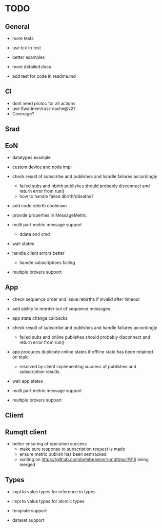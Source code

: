 # TODO

## General

- more tests
- use tck to test
- better examples
- more detailed docs

- add test for code in readme.md

## CI

- dont need protoc for all actions
- use Swatinem/rust-cache@v2?
- Coverage?

## Srad

## EoN

- datatypes example
- custom device and node impl

- check result of subscribe and publishes and handle failures accordingly
  - failed subs and nbirth publishes should probably disconnect and return error from run()
  - how to handle failed dbirth/ddeaths?

- add node rebirth cooldown
- provide properties in MessageMetric
- multi part metric message support
  - ddata and cmd
- wait states
- handle client errors better
  - handle subscriptions failing
- multiple brokers support

## App

- check sequence order and issue rebirths if invalid after timeout
- add ability to reorder out of sequence messages
- app state change callbacks

- check result of subscribe and publishes and handle failures accordingly
  - failed subs and online publishes should probably disconnect and return error from run()
- app produces duplicate online states if offline state has been retained on topic
  - resolved by client implementing success of publishes and subscription results.
- wait app states
- multi part metric message support
- multiple brokers support

## Client

## Rumqtt client

- better ensuring of operation success
  - make sure response to subscription request is made
  - ensure metric publish has been sent/acked
  - waiting on https://github.com/bytebeamio/rumqtt/pull/916 being merged

## Types

- impl to value types for reference to types
- impl to value types for atomic types  

- template support
- dataset support
